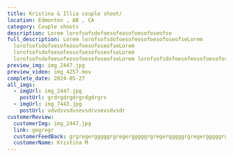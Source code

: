 ```yaml
---
title: Kristina & Illia couple shoot/
location: Edmonton , AB , CA
category: Couple shoots
description: Lorem lorofsofsdofoesofeosofoesofoseofse
full_description: Lorem lorofsofsdofoesofeosofoesofoseofseLorem
  lorofsofsdofoesofeosofoesofoseofseLorem
  lorofsofsdofoesofeosofoesofoseofseLorem
  lorofsofsdofoesofeosofoesofoseofseLorem lorofsofsdofoesofeosofoesofoseofse
preview_img: img_2447.jpg
preview_video: img_4257.mov
complete_date: 2024-05-27
all_imgs:
  - imgUrl: img_2447.jpg
    postUrl: grdrgdrgdrgrdgdrgrs
  - imgUrl: img_7443.jpg
    postUrl: vdvdsvsdvsevsdrvsevsdvsdr
customerReview:
  customerImg: img_2447.jpg
  link: gegregr
  customerFeedBack: grgregergggggrgregergggggrgregergggggrgregergggggrgregergggggrgregergggg
  customerName: Kristina M
---
```

